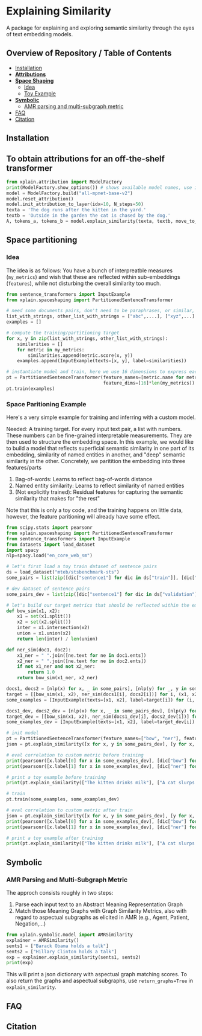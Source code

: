 # Explaining Similarity

A package for explaining and exploring semantic similarity through the eyes of text embedding models.

## Overview of Repository / Table of Contents


- [Installation](#requirements)
- [**Attributions**](#attribution)
- [**Space Shaping**](#space-shaping)
    - [Idea](#space-shaping-idea)
    - [Toy Example](#space-shaping-toy)
- [**Symbolic**](#symbolic)
    - [AMR parsing and multi-subgraph metric](#amr)
- [FAQ](#faq)
- [Citation](#citation)

## Installation<a id="requirements"></a>

## To obtain attributions for an off-the-shelf transformer<a id="attribution"></a>

```python
from xplain.attribution import ModelFactory
print(ModelFactory.show_options()) # shows available model names, use in build below
model = ModelFactory.build("all-mpnet-base-v2")
model.reset_attribution()
model.init_attribution_to_layer(idx=10, N_steps=50)
texta = 'The dog runs after the kitten in the yard.'
textb = 'Outside in the garden the cat is chased by the dog.'
A, tokens_a, tokens_b = model.explain_similarity(texta, textb, move_to_cpu=True, sim_measure='cos')
```

## Space partitioning<a id="space-shaping"></a>

### Idea<a id="space-shaping-idea"></a>

The idea is as follows: You have a bunch of interpreatble measures (`my_metrics`) and wish that these are reflected within sub-embeddings (`features`), while not disturbing the overall similarity too much.

```python
from sentence_transformers import InputExample
from xplain.spaceshaping import PartitionedSentenceTransformer

# need some documents pairs, don't need to be paraphrases, or similar, just some documents
list_with_strings, other_list_with_strings = ["abc",....], ["xyz",...]
examples = []

# compute the training/partitioning target
for x, y in zip(list_with_strings, other_list_with_strings):
	similarities = []
	for metric in my_metrics:
		similarities.append(metric.score(x, y))
	examples.append(InputExample(texts=[x, y], label=similarities))

# instantiate model and train, here we use 16 dimensions to express each metric
pt = PartitionedSentenceTransformer(feature_names=[metric.name for metric in my_metrics], 
                                    feature_dims=[16]*len(my_metrics))
pt.train(examples)
```

### Space Paritioning Example<a id="space-shaping-toy"></a>

Here's a very simple example for training and inferring with a custom model.

Needed: A training target. For every input text pair, a list with numbers. These numbers can be fine-grained interpretable measurements. They are then used to structure the embedding space. In this example, we would like to build a model that reflects superficial semantic similarity in one part of its embedding, similarity of named entities in another, and "deep" semantic similarity in the other. Concretely, we paritition the embedding into three features/parts

1. Bag-of-words: Learns to reflect bag-of-words distance
2. Named entity similarity: Learns to reflect similarity of named entities
3. (Not explicitly trained): Residual features for capturing the semantic similarity that makes for "the rest"

Note that this is only a toy code, and the training happens on little data, however, the feature paritioning will already have some effect.

```python
from scipy.stats import pearsonr
from xplain.spaceshaping import PartitionedSentenceTransformer
from sentence_transformers import InputExample
from datasets import load_dataset
import spacy
nlp=spacy.load("en_core_web_sm")

# let's first load a toy train dataset of sentence pairs
ds = load_dataset("mteb/stsbenchmark-sts")
some_pairs = list(zip([dic["sentence1"] for dic in ds["train"]], [dic["sentence2"] for dic in ds["train"]]))

# dev dataset of sentence pairs
some_pairs_dev = list(zip([dic["sentence1"] for dic in ds["validation"]], [dic["sentence2"] for dic in ds["validation"]]))

# let's build our target metrics that should be reflected within the embedding space,
def bow_sim(x1, x2):
	x1 = set(x1.split())
	x2 = set(x2.split())
	inter = x1.intersection(x2)
	union = x1.union(x2)
	return len(inter) / len(union)

def ner_sim(doc1, doc2):
	x1_ner = " ".join([ne.text for ne in doc1.ents])
	x2_ner = " ".join([ne.text for ne in doc2.ents])
	if not x1_ner and not x2_ner:
		return 1.0
	return bow_sim(x1_ner, x2_ner)

docs1, docs2 = [nlp(x) for x, _ in some_pairs], [nlp(y) for _, y in some_pairs]
target = [[bow_sim(x1, x2), ner_sim(docs1[i], docs2[i])] for i, (x1, x2) in enumerate(some_pairs)]
some_examples = [InputExample(texts=[x1, x2], label=target[i]) for (i, (x1, x2)) in enumerate(some_pairs)]

docs1_dev, docs2_dev = [nlp(x) for x, _ in some_pairs_dev], [nlp(y) for _, y in some_pairs_dev]
target_dev = [[bow_sim(x1, x2), ner_sim(docs1_dev[i], docs2_dev[i])] for i, (x1, x2) in enumerate(some_pairs_dev)]
some_examples_dev = [InputExample(texts=[x1, x2], label=target_dev[i]) for (i, (x1, x2)) in enumerate(some_pairs_dev)]

# init model
pt = PartitionedSentenceTransformer(feature_names=["bow", "ner"], feature_dims=[32, 32])
json = pt.explain_similarity([x for x, y in some_pairs_dev], [y for x, y in some_pairs_dev])

# eval correlation to custom metric before training
print(pearsonr([x.label[0] for x in some_examples_dev], [dic["bow"] for dic in json]))
print(pearsonr([x.label[1] for x in some_examples_dev], [dic["ner"] for dic in json]))

# print a toy example before training
print(pt.explain_similarity(["The kitten drinks milk"], ["A cat slurps something"]))

# train
pt.train(some_examples, some_examples_dev)

# eval correlation to custom metric after train
json = pt.explain_similarity([x for x, y in some_pairs_dev], [y for x, y in some_pairs_dev])
print(pearsonr([x.label[0] for x in some_examples_dev], [dic["bow"] for dic in json]))
print(pearsonr([x.label[1] for x in some_examples_dev], [dic["ner"] for dic in json]))

# print a toy example after training
print(pt.explain_similarity(["The kitten drinks milk"], ["A cat slurps something"]))
```

## Symbolic<a id="symbolic"></a>

### AMR Parsing and Multi-Subgraph Metric<a id="amr"></a>

The approch consists roughly in two steps:

1. Parse each input text to an Abstract Meaning Representation Graph
2. Match those Meaning Graphs with Graph Similarity Metrics, also with regard to aspectual subgraphs as elicited in AMR (e.g., Agent, Patient, Negation,...)

```python
from xplain.symbolic.model import AMRSimilarity
explainer = AMRSimilarity()
sents1 = ["Barack Obama holds a talk"]
sents2 = ["Hillary Clinton holds a talk"]
exp = explainer.explain_similarity(sents1, sents2)
print(exp)
```

This will print a json dictionary with aspectual graph matching scores. 
To also return the graphs and aspectual subgraphs, use `return_graphs=True` in `explain_similarity`.

## FAQ<a id="faq"></a>


## Citation<a id="citation"></a>
